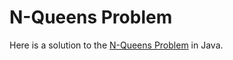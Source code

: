 # N-Queens Problem

Here is a solution to the [N-Queens Problem](https://en.wikipedia.org/wiki/Eight_queens_puzzle) in Java.

